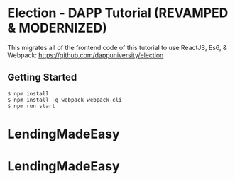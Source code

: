 
# Election - DAPP Tutorial (REVAMPED & MODERNIZED)
This migrates all of the frontend code of this tutorial to use ReactJS, Es6, & Webpack: https://github.com/dappuniversity/election

## Getting Started
```
$ npm install
$ npm install -g webpack webpack-cli
$ npm run start
```
# LendingMadeEasy
# LendingMadeEasy
